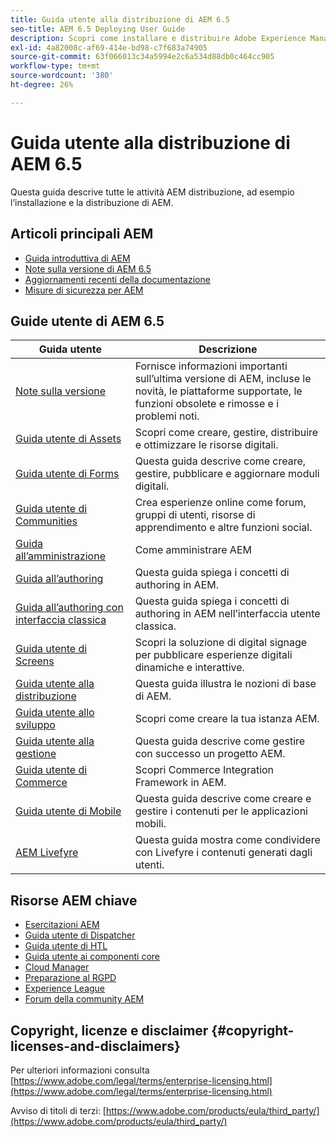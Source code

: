 ```yaml
---
title: Guida utente alla distribuzione di AEM 6.5
seo-title: AEM 6.5 Deploying User Guide
description: Scopri come installare e distribuire Adobe Experience Manager 6.5 e la relativa architettura, inclusa la distribuzione cloud di Adobe Managed Services.
exl-id: 4a82008c-af69-414e-bd98-c7f683a74905
source-git-commit: 63f066013c34a5994e2c6a534d88db0c464cc905
workflow-type: tm+mt
source-wordcount: '380'
ht-degree: 26%

---
```


# Guida utente alla distribuzione di AEM 6.5

Questa guida descrive tutte le attività AEM distribuzione, ad esempio l’installazione e la distribuzione di AEM.

## Articoli principali AEM

* [Guida introduttiva di AEM](https://experienceleague.adobe.com/docs/experience-manager-65.html?lang=it)
* [Note sulla versione di AEM 6.5](/help/release-notes/home.md)
* [Aggiornamenti recenti della documentazione](https://helpx.adobe.com/experience-manager/documentation-updates.html)
* [Misure di sicurezza per AEM](/help/sites-administering/security-checklist.md)

## Guide utente di AEM 6.5

| Guida utente | Descrizione |
|--- |---|
| [Note sulla versione](/help/release-notes/home.md) | Fornisce informazioni importanti sull’ultima versione di AEM, incluse le novità, le piattaforme supportate, le funzioni obsolete e rimosse e i problemi noti. |
| [Guida utente di Assets](/help/assets/home.md) | Scopri come creare, gestire, distribuire e ottimizzare le risorse digitali. |
| [Guida utente di Forms](/help/forms/home.md) | Questa guida descrive come creare, gestire, pubblicare e aggiornare moduli digitali. |
| [Guida utente di Communities](/help/communities/home.md) | Crea esperienze online come forum, gruppi di utenti, risorse di apprendimento e altre funzioni social. |
| [Guida all’amministrazione](/help/sites-administering/home.md) | Come amministrare AEM |
| [Guida all’authoring](/help/sites-authoring/home.md) | Questa guida spiega i concetti di authoring in AEM. |
| [Guida all’authoring con interfaccia classica](/help/sites-classic-ui-authoring/home.md) | Questa guida spiega i concetti di authoring in AEM nell’interfaccia utente classica. |
| [Guida utente di Screens](https://experienceleague.adobe.com/docs/experience-manager-screens/user-guide/aem-screens-introduction.html?lang=it) | Scopri la soluzione di digital signage per pubblicare esperienze digitali dinamiche e interattive. |
| [Guida utente alla distribuzione](/help/sites-deploying/home.md) | Questa guida illustra le nozioni di base di AEM. |
| [Guida utente allo sviluppo](/help/sites-developing/home.md) | Scopri come creare la tua istanza AEM. |
| [Guida utente alla gestione](/help/managing/home.md) | Questa guida descrive come gestire con successo un progetto AEM. |
| [Guida utente di Commerce](/help/commerce/home.md) | Scopri Commerce Integration Framework in AEM. |
| [Guida utente di Mobile](/help/mobile/home.md) | Questa guida descrive come creare e gestire i contenuti per le applicazioni mobili. |
| [AEM Livefyre](https://experienceleague.adobe.com/docs/livefyre/using/home.html) | Questa guida mostra come condividere con Livefyre i contenuti generati dagli utenti. |

## Risorse AEM chiave

* [Esercitazioni AEM](https://helpx.adobe.com/experience-manager/kt/index/aem-6-4-videos.html)
* [Guida utente di Dispatcher](https://experienceleague.adobe.com/docs/experience-manager-dispatcher/using/dispatcher.html?lang=it)
* [Guida utente di HTL](https://experienceleague.adobe.com/docs/experience-manager-htl/content/overview.html)
* [Guida utente ai componenti core](https://experienceleague.adobe.com/docs/experience-manager-core-components/using/introduction.html?lang=it)
* [Cloud Manager](https://experienceleague.adobe.com/docs/experience-manager-cloud-manager/content/introduction.html)
* [Preparazione al RGPD](/help/managing/data-protection-and-privacy.md)
* [Experience League](https://experienceleague.adobe.com/?promoid=K42KVXHD&amp;mv=other&amp;lang=it#home)
* [Forum della community AEM](https://forums.adobe.com/community/experience-cloud/marketing-cloud/experience-manager)

## Copyright, licenze e disclaimer {#copyright-licenses-and-disclaimers}

Per ulteriori informazioni consulta [https://www.adobe.com/legal/terms/enterprise-licensing.html](https://www.adobe.com/legal/terms/enterprise-licensing.html)

Avviso di titoli di terzi: [https://www.adobe.com/products/eula/third_party/](https://www.adobe.com/products/eula/third_party/)
